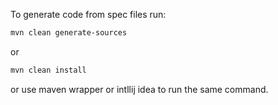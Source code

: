 To generate code from spec files run:
```bash
mvn clean generate-sources
```
or 
```bash
mvn clean install
```

or use maven wrapper or intllij idea to run the same command.
